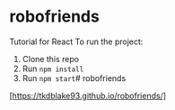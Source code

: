 # robofriends
Tutorial for React
To run the project:

1. Clone this repo
2. Run `npm install`
3. Run `npm start`# robofriends

[https://tkdblake93.github.io/robofriends/]
